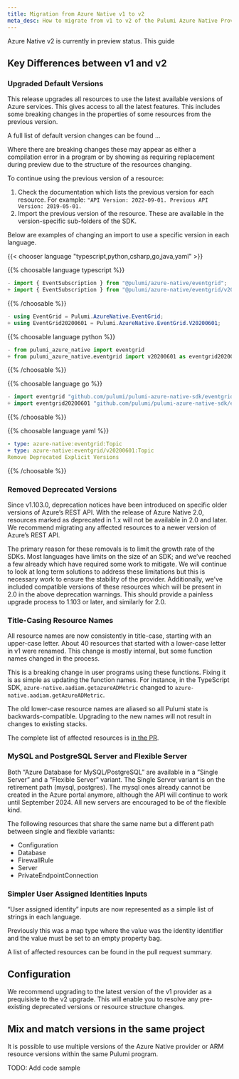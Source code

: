 ```yaml
---
title: Migration from Azure Native v1 to v2
meta_desc: How to migrate from v1 to v2 of the Pulumi Azure Native Provider.
---
```


Azure Native v2 is currently in preview status. This guide 

## Key Differences between v1 and v2

### Upgraded Default Versions
This release upgrades all resources to use the latest available versions of Azure services. This gives access to all the latest features. This includes some breaking changes in the properties of some resources from the previous version.

A full list of default version changes can be found …

Where there are breaking changes these may appear as either a compilation error in a program or by showing as requiring replacement during preview due to the structure of the resources changing.

To continue using the previous version of a resource:
1. Check the documentation which lists the previous version for each resource. For example: `"API Version: 2022-09-01. Previous API Version: 2019-05-01.`
2. Import the previous version of the resource. These are available in the version-specific sub-folders of the SDK.

Below are examples of changing an import to use a specific version in each language.

{{< chooser language "typescript,python,csharp,go,java,yaml" >}}

{{% choosable language typescript %}}

```typescript
- import { EventSubscription } from "@pulumi/azure-native/eventgrid";
+ import { EventSubscription } from "@pulumi/azure-native/eventgrid/v20200601";
```

{{% /choosable %}}

```C#
- using EventGrid = Pulumi.AzureNative.EventGrid;
+ using EventGrid20200601 = Pulumi.AzureNative.EventGrid.V20200601;
```

{{% choosable language python %}}

```Python
- from pulumi_azure_native import eventgrid
+ from pulumi_azure_native.eventgrid import v20200601 as eventgrid20200601
```

{{% /choosable %}}

{{% choosable language go %}}

```go
- import eventgrid "github.com/pulumi/pulumi-azure-native-sdk/eventgrid/v2"
+ import eventgrid20200601 "github.com/pulumi/pulumi-azure-native-sdk/eventgrid/v2/v20200601”
```
{{% /choosable %}}

{{% choosable language yaml %}}

```yaml
- type: azure-native:eventgrid:Topic
+ type: azure-native:eventgrid/v20200601:Topic
Remove Deprecated Explicit Versions
```
{{% /choosable %}}

### Removed Deprecated Versions

Since v1.103.0, deprecation notices have been introduced on specific older versions of Azure’s REST API. With the release of Azure Native 2.0, resources marked as deprecated in 1.x will not be available in 2.0 and later. We recommend migrating any affected resources to a newer version of Azure’s REST API.

The primary reason for these removals is to limit the growth rate of the SDKs. Most languages have limits on the size of an SDK; and we’ve reached a few already which have required some work to mitigate. We will continue to look at long term solutions to address these limitations but this is necessary work to ensure the stability of the provider. Additionally, we've included compatible versions of these resources which will be present in 2.0 in the above deprecation warnings. This should provide a painless upgrade process to 1.103 or later, and similarly for 2.0.


### Title-Casing Resource Names

All resource names are now consistently in title-case, starting with an upper-case letter. About 40 resources that started with a lower-case letter in v1 were renamed. This change is mostly internal, but some function names changed in the process.

This is a breaking change in user programs using these functions. Fixing it is as simple as updating the function names. For instance, in the TypeScript SDK, `azure-native.aadiam.getazureADMetric` changed to `azure-native.aadiam.getAzureADMetric`.

The old lower-case resource names are aliased so all Pulumi state is backwards-compatible. Upgrading to the new names will not result in changes to existing stacks.

The complete list of affected resources is [in the PR](https://github.com/pulumi/pulumi-azure-native/pull/2366).

### MySQL and PostgreSQL Server and Flexible Server

Both “Azure Database for MySQL/PostgreSQL” are available in a “Single Server” and a “Flexible Server” variant. The Single Server variant is on the retirement path (mysql, postgres). The mysql ones already cannot be created in the Azure portal anymore, although the API will continue to work until September 2024. All new servers are encouraged to be of the flexible kind.

The following resources that share the same name but a different path between single and flexible variants:
- Configuration
- Database
- FirewallRule
- Server
- PrivateEndpointConnection

### Simpler User Assigned Identities Inputs
“User assigned identity” inputs are now represented as a simple list of strings in each language.

Previously this was a map type where the value was the identity identifier and the value must be set to an empty property bag.

A list of affected resources can be found in the pull request summary.

## Configuration

We recommend upgrading to the latest version of the v1 provider as a prequisiste to the v2 upgrade. This will enable you to resolve any pre-existing deprecated versions or resource structure changes.

## Mix and match versions in the same project

It is possible to use multiple versions of the Azure Native provider or ARM resource versions within the same Pulumi program.

TODO: Add code sample